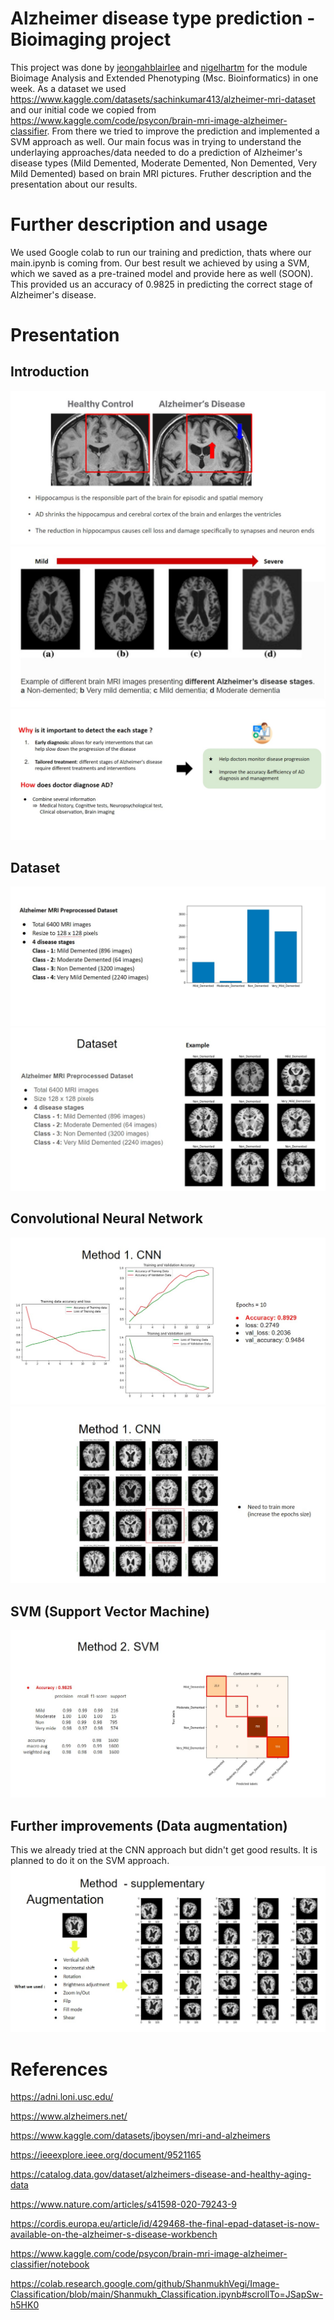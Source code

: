 # Alzheimer disease type prediction - Bioimaging project
This project was done by [jeongahblairlee](https://github.com/jeongahblairlee) and [nigelhartm](https://github.com/nigelhartm) for the module Bioimage Analysis and Extended Phenotyping (Msc. Bioinformatics) in one week. As a dataset we used https://www.kaggle.com/datasets/sachinkumar413/alzheimer-mri-dataset and our initial code we copied from https://www.kaggle.com/code/psycon/brain-mri-image-alzheimer-classifier. From there we tried to improve the prediction and implemented a SVM approach as well. Our main focus was in trying to understand the underlaying approaches/data needed to do a prediction of Alzheimer's disease types (Mild Demented, Moderate Demented, Non Demented, Very Mild Demented) based on brain MRI pictures. Fruther description and the presentation about our results.

# Further description and usage
We used Google colab to run our training and prediction, thats where our main.ipynb is coming from.
Our best result we achieved by using a SVM, which we saved as a pre-trained model and provide here as well (SOON).
This provided us an accuracy of 0.9825 in predicting the correct stage of Alzheimer's disease.

# Presentation
## Introduction
![alt text](https://github.com/nigelhartm/alzheimer_disease_stages_prediction/blob/main/presentation/01.jpg)
![alt text](https://github.com/nigelhartm/alzheimer_disease_stages_prediction/blob/main/presentation/02.jpg)
![alt text](https://github.com/nigelhartm/alzheimer_disease_stages_prediction/blob/main/presentation/03.jpg)
## Dataset
![alt text](https://github.com/nigelhartm/alzheimer_disease_stages_prediction/blob/main/presentation/04.jpg)
![alt text](https://github.com/nigelhartm/alzheimer_disease_stages_prediction/blob/main/presentation/05.jpg)
## Convolutional Neural Network
![alt text](https://github.com/nigelhartm/alzheimer_disease_stages_prediction/blob/main/presentation/06.jpg)
![alt text](https://github.com/nigelhartm/alzheimer_disease_stages_prediction/blob/main/presentation/07.jpg)
## SVM (Support Vector Machine)
![alt text](https://github.com/nigelhartm/alzheimer_disease_stages_prediction/blob/main/presentation/08.jpg)
## Further improvements (Data augmentation)
This we already tried at the CNN approach but didn't get good results. It is planned to do it on the SVM approach.
![alt text](https://github.com/nigelhartm/alzheimer_disease_stages_prediction/blob/main/presentation/09.jpg)

# References
https://adni.loni.usc.edu/

https://www.alzheimers.net/

https://www.kaggle.com/datasets/jboysen/mri-and-alzheimers

https://ieeexplore.ieee.org/document/9521165

https://catalog.data.gov/dataset/alzheimers-disease-and-healthy-aging-data

https://www.nature.com/articles/s41598-020-79243-9

https://cordis.europa.eu/article/id/429468-the-final-epad-dataset-is-now-available-on-the-alzheimer-s-disease-workbench

https://www.kaggle.com/code/psycon/brain-mri-image-alzheimer-classifier/notebook

https://colab.research.google.com/github/ShanmukhVegi/Image-Classification/blob/main/Shanmukh_Classification.ipynb#scrollTo=JSapSw-h5HK0
